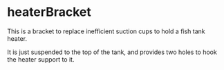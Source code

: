 # heaterBracket

This is a bracket to replace inefficient suction cups to hold a fish tank heater.

It is just suspended to the top of the tank, and provides two holes to hook the heater support to it.
